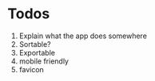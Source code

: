 # Todos

1. Explain what the app does somewhere
2. Sortable?
3. Exportable
4. mobile friendly
5. favicon
